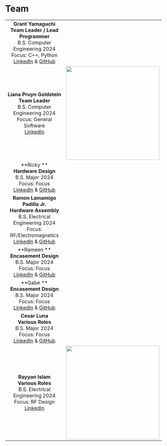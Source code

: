 # Team

| | |
|:---------------------------------------------------------:|:---------------------------------------------------:|
|**Grant Yamaguchi** <br/> **Team Leader / Lead Programmer** <br/> B.S. Computer Engineering 2024 <br/> Focus: C++, Python <br/> [LinkedIn](www.linkedin.com/in/grant-j-m-yamaguchi) & [GitHub](https://github.com/MiyuYamasaki-Davis) |  | 
|**Liana Pruyn Goldstein** <br/> **Team Leader** <br/> B.S. Computer Engineering 2024 <br/> Focus: General Software <br/> [LinkedIn](https://www.linkedin.com/in/liana-pruyn-goldstein-94a753207/) | <img src="https://github.com/MiyuYamasaki-Davis/EE-Emerge-2023-DancePad/blob/main/pictures/Team/liana.jpg?raw = true" height="300"> |
|**Ricky ** <br/> **Hardware Design** <br/> B.S. Major 2024 <br/> Focus: Focus <br/> [LinkedIn](www.linkedin.com/in/) & [GitHub](https://github.com/) |  |
|**Ramon Lamamigo Padilla Jr.** <br/> **Hardware Assembly** <br/> B.S. Electrical Engineering 2024 <br/> Focus: RF/Electromagnetics <br/> [LinkedIn](https://www.linkedin.com/in/rj-padilla-9519b3199/) & [GitHub](https://github.com/) |  |
|**Rameen ** <br/> **Encasement Design** <br/> B.S. Major 2024 <br/> Focus: Focus <br/> [LinkedIn](www.linkedin.com/in/) & [GitHub](https://github.com/) |  |
|**Gabe ** <br/> **Encasement Design** <br/> B.S. Major 2024 <br/> Focus: Focus <br/> [LinkedIn](www.linkedin.com/in/) & [GitHub](https://github.com/) |  |
|**Cesar Luna** <br/> **Various Roles** <br/> B.S. Major 2024 <br/> Focus: Focus <br/> [LinkedIn](www.linkedin.com/in/) & [GitHub](https://github.com/) |  |
|**Rayyan Islam** <br/> **Various Roles** <br/> B.S. Electrical Engineering 2024 <br/> Focus: RF Design <br/> [LinkedIn](https://www.linkedin.com/in/rayyislam/) | <img src="https://github.com/MiyuYamasaki-Davis/EE-Emerge-2023-DancePad/blob/main/pictures/Team/rayyan.jpeg?raw = true" height="300"> |
